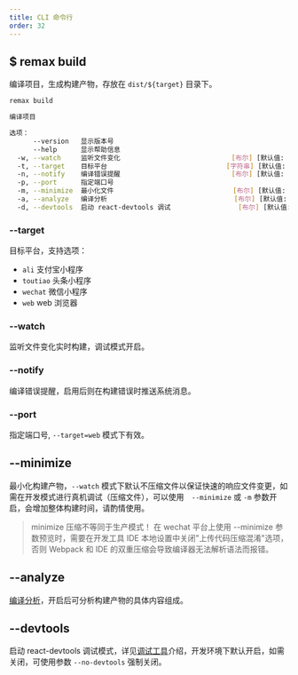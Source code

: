 ```yaml
---
title: CLI 命令行
order: 32
---
```


## $ remax build

编译项目，生成构建产物，存放在 `dist/${target}` 目录下。

```bash
remax build

编译项目

选项：
      --version   显示版本号                                              [布尔]
      --help      显示帮助信息                                            [布尔]
  -w, --watch     监听文件变化                            [布尔] [默认值: false]
  -t, --target    目标平台                              [字符串] [默认值: "ali"]
  -n, --notify    编译错误提醒                            [布尔] [默认值: false]
  -p, --port      指定端口号                                              [数字]
  -m, --minimize  最小化文件                              [布尔] [默认值: false]
  -a, --analyze   编译分析                                [布尔] [默认值: false]
  -d, --devtools  启动 react-devtools 调试                 [布尔] [默认值: true]
```

### --target

目标平台，支持选项：

- `ali` 支付宝小程序
- `toutiao` 头条小程序
- `wechat` 微信小程序
- `web` web 浏览器

### --watch

监听文件变化实时构建，调试模式开启。

### --notify

编译错误提醒，启用后则在构建错误时推送系统消息。

### --port

指定端口号, `--target=web` 模式下有效。

## --minimize

最小化构建产物，`--watch` 模式下默认不压缩文件以保证快速的响应文件变更，如需在开发模式进行真机调试（压缩文件），可以使用　`--minimize` 或 `-m` 参数开启，会增加整体构建时间，请酌情使用。

> minimize 压缩不等同于生产模式！ 在 wechat 平台上使用 --minimize 参数预览时，需要在开发工具 IDE 本地设置中关闭"上传代码压缩混淆"选项，否则 Webpack 和 IDE 的双重压缩会导致编译器无法解析语法而报错。

## --analyze

[编译分析](https://www.npmjs.com/package/webpack-bundle-analyzer)，开启后可分析构建产物的具体内容组成。

## --devtools

启动 react-devtools 调试模式，详见[调试工具](/guide/basic/devtools)介绍，开发环境下默认开启，如需关闭，可使用参数 `--no-devtools` 强制关闭。

